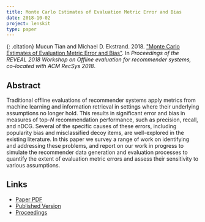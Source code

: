 ```yaml
---
title: Monte Carlo Estimates of Evaluation Metric Error and Bias
date: 2018-10-02
project: lenskit
type: paper
---
```


{: .citation}
Mucun Tian and Michael D. Ekstrand. 2018. ["Monte Carlo Estimates of Evaluation Metric Error and Bias"](#). In <cite>Proceedings of the REVEAL 2018 Workshop on Offline evaluation for recommender systems, co-located with ACM RecSys 2018</cite>.

## Abstract

Traditional offline evaluations of recommender systems apply metrics from machine learning and information retrieval in settings where their underlying assumptions no longer hold. This results in significant error and bias in measures of top-$N$ recommendation performance, such as precision, recall, and nDCG. Several of the specific causes of these errors, including popularity bias and misclassified decoy items, are well-explored in the existing literature. In this paper we survey a range of work on identifying and addressing these problems, and report on our work in progress to simulate the recommender data generation and evaluation processes to quantify the extent of evaluation metric errors and assess their sensitivity to various assumptions.

## Links

* [Paper PDF](https://md.ekstrandom.net/pubs/reveal2018-mceval.pdf)
* [Published Version](https://sites.google.com/view/reveal2018/home?authuser=0)
* [Proceedings](https://sites.google.com/view/reveal2018/proceedings?authuser=0)